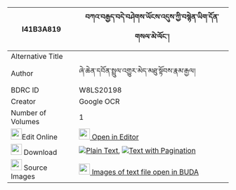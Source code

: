 |I41B3A819|བཀའ་བརྒྱད་བདེ་བཤེགས་ཡོངས་འདུས་ཀྱི་བསྙེན་ཡིག་དོན་གསལ་མེ་ལོང་། 
| --- | --- 
|Alternative Title |
|Author| ཞེ་ཆེན་དབོན་སྤྲུལ་འགྱུར་མེད་མཐུ་སྟོབས་རྣམ་རྒྱལ།
|BDRC ID | W8LS20198
|Creator | Google OCR
|Number of Volumes| 1
|<img width="25" src="https://img.icons8.com/color/25/000000/edit-property.png">Edit Online| [<img width="25" src="https://avatars.githubusercontent.com/u/45091458?s=200&v=4"> Open in Editor](http://editor.openpecha.org/I41B3A819)
|<img width="25" src="https://img.icons8.com/fluent/48/000000/download-2.png"/>  Download | [![](https://img.icons8.com/color/20/000000/txt.png)Plain Text](https://github.com/Openpecha/I41B3A819/releases/download/v1/ka_gye_de_shek_yongdu_sa_kyi_n_plain_I41B3A819.zip), [![](https://img.icons8.com/color/20/000000/txt.png)Text with Pagination](https://github.com/Openpecha/I41B3A819/releases/download/v1/ka_gye_de_shek_yongdu_sa_kyi_n_pages_I41B3A819.zip)
|<img width="25" src="https://img.icons8.com/plasticine/100/000000/pictures-folder.png"/>  Source Images | [<img width="25" src="https://library.bdrc.io/icons/BUDA-small.svg"> Images of text file open in BUDA](https://library.bdrc.io/show/bdr:W8LS20198)